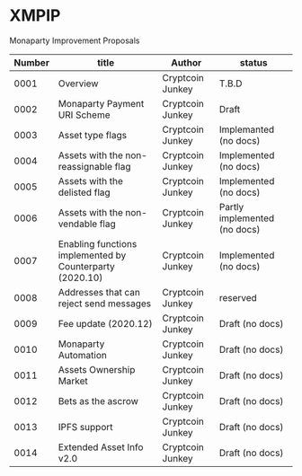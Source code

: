 # XMPIP
Monaparty Improvement Proposals

Number|title|Author|status
------|-----|------|------
0001|Overview|Cryptcoin Junkey|T.B.D
0002|Monaparty Payment URI Scheme|Cryptcoin Junkey|Draft
0003|Asset type flags|Cryptcoin Junkey | Implemanted (no docs)
0004|Assets with the non-reassignable flag|Cryptcoin Junkey| Implemented (no docs)
0005|Assets with the delisted flag|Cryptcoin Junkey|Implemented (no docs)
0006|Assets with the non-vendable flag|Cryptcoin Junkey|Partly implemented (no docs)
0007|Enabling functions implemented by Counterparty (2020.10)|Cryptcoin Junkey|Implemented (no docs)
0008|Addresses that can reject send messages|Cryptcoin Junkey|reserved
0009|Fee update (2020.12)|Cryptcoin Junkey|Draft (no docs)
0010|Monaparty Automation|Cryptcoin Junkey|Draft (no docs)
0011|Assets Ownership Market|Cryptcoin Junkey|Draft (no docs)
0012|Bets as the ascrow|Cryptcoin Junkey|Draft (no docs)
0013|IPFS support|Cryptcoin Junkey|Draft (no docs)
0014|Extended Asset Info v2.0|Cryptcoin Junkey|Draft (no docs)